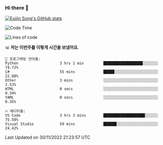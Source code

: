 ### Hi there 👋

[![Euijin Song's GitHub stats](https://github-readme-stats.vercel.app/api?username=lstar2397&count_private=true&show_icons=true&theme=tokyonight&locale=kr)](https://github.com/anuraghazra/github-readme-stats)

<!--START_SECTION:waka-->
![Code Time](http://img.shields.io/badge/Code%20Time-122%20hrs%2030%20mins-blue)

![Lines of code](https://img.shields.io/badge/%EC%A0%80%EB%8A%94%20%EC%97%AC%ED%83%9C%EA%B9%8C%EC%A7%80%20-116%20Thousand%20%EC%A4%84%EC%9D%98%20%EC%BD%94%EB%93%9C%EB%A5%BC%20%EC%9E%91%EC%84%B1%ED%96%88%EC%96%B4%EC%9A%94.-blue)

📊 **저는 이번주를 이렇게 시간을 보냈어요.** 

```text
💬 프로그래밍 언어들: 
Python                   3 hrs 1 min         ██████████████████░░░░░░░   74.72% 
C#                       55 mins             █████░░░░░░░░░░░░░░░░░░░░   22.88% 
Other                    3 mins              ░░░░░░░░░░░░░░░░░░░░░░░░░   1.53% 
HTML                     0 secs              ░░░░░░░░░░░░░░░░░░░░░░░░░   0.34% 
YAML                     0 secs              ░░░░░░░░░░░░░░░░░░░░░░░░░   0.26%

🔥 에디터들: 
VS Code                  3 hrs 3 mins        ███████████████████░░░░░░   75.58% 
Visual Studio            59 mins             ██████░░░░░░░░░░░░░░░░░░░   24.42%

```


 Last Updated on 30/11/2022 21:23:57 UTC
<!--END_SECTION:waka-->

<!--
**lstar2397/lstar2397** is a ✨ _special_ ✨ repository because its `README.md` (this file) appears on your GitHub profile.

Here are some ideas to get you started:

- 🔭 I’m currently working on ...
- 🌱 I’m currently learning ...
- 👯 I’m looking to collaborate on ...
- 🤔 I’m looking for help with ...
- 💬 Ask me about ...
- 📫 How to reach me: ...
- 😄 Pronouns: ...
- ⚡ Fun fact: ...
-->
